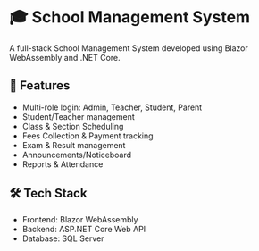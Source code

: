 # 🎓 School Management System

A full-stack School Management System developed using Blazor WebAssembly and .NET Core.

## 🚀 Features
- Multi-role login: Admin, Teacher, Student, Parent
- Student/Teacher management
- Class & Section Scheduling
- Fees Collection & Payment tracking
- Exam & Result management
- Announcements/Noticeboard
- Reports & Attendance

## 🛠️ Tech Stack
- Frontend: Blazor WebAssembly
- Backend: ASP.NET Core Web API
- Database: SQL Server
